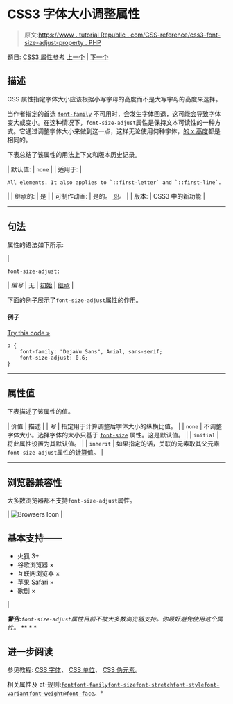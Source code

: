 # CSS3 字体大小调整属性

> 原文:[https://www . tutorial Republic . com/CSS-reference/css3-font-size-adjust-property . PHP](https://www.tutorialrepublic.com/css-reference/css3-font-size-adjust-property.php)

题目: [CSS3 属性参考](css3-properties.php) [上一个](css-font-size-property.php) | [下一个](css3-font-stretch-property.php)

## 描述

CSS 属性指定字体大小应该根据小写字母的高度而不是大写字母的高度来选择。

当作者指定的首选 [`font-family`](css-font-family-property.php) 不可用时，会发生字体回退，这可能会导致字体变大或变小。在这种情况下，`font-size-adjust`属性是保持文本可读性的一种方式。它通过调整字体大小来做到这一点，这样无论使用何种字体，[的 x 高度](../css-tutorial/css-units.php)都是相同的。

下表总结了该属性的用法上下文和版本历史记录。

| 默认值: | `none` |
| 适用于: | 

```
All elements. It also applies to `::first-letter` and `::first-line`.
```

 |
| 继承的: | 是 |
| 可制作动画: | 是的。 [*见*](css-animatable-properties.php)*。* |
| 版本: | CSS3 中的新功能 |

* * *

## 句法

属性的语法如下所示:

| 

```
font-size-adjust: 
```

 | *编号* &#124; 无 &#124; [初始](../definitions.php#initial) &#124; [继承](../definitions.php#inherit) |

下面的例子展示了`font-size-adjust`属性的作用。

#### 例子

[Try this code »](../codelab.php?topic=css3&file=font-size-adjust-property "Try this code using online Editor")

```
p {
    font-family: "DejaVu Sans", Arial, sans-serif;
    font-size-adjust: 0.6;
}
```

* * *

## 属性值

下表描述了该属性的值。

| 价值 | 描述 |
| *号* | 指定用于计算调整后字体大小的纵横比值。 |
| `none` | 不调整字体大小。选择字体的大小只基于 [`font-size`](css-font-size-property.php) 属性。这是默认值。 |
| `initial` | 将此属性设置为其默认值。 |
| `inherit` | 如果指定的话，关联的元素取其父元素`font-size-adjust`属性的[计算值](../definitions.php#computed-value)。 |

* * *

## 浏览器兼容性

大多数浏览器都不支持`font-size-adjust`属性。

| ![Browsers Icon](../Images/e9331123c77668c1832e541c2fca1002.png) | 

## 基本支持——

*   火狐 3+
*   谷歌浏览器 ×
*   互联网浏览器 ×
*   苹果 Safari ×
*   歌剧 ×

 |

 ***警告:**`font-size-adjust`属性目前不被大多数浏览器支持。你最好避免使用这个属性。*  ** * *

## 进一步阅读

参见教程: [CSS 字体](../css-tutorial/css-fonts.php)、 [CSS 单位](../css-tutorial/css-units.php)、 [CSS 伪元素](../css-tutorial/css-pseudo-elements.php)。

相关属性及 at-规则:[`font`](css-font-property.php)[`font-family`](css-font-family-property.php)[`font-size`](css-font-size-property.php)[`font-stretch`](css3-font-stretch-property.php)[`font-style`](css-font-style-property.php)[`font-variant`](css-font-variant-property.php)[`font-weight`](css-font-weight-property.php)[`@font-face`](css-font-face-rule.php)。*